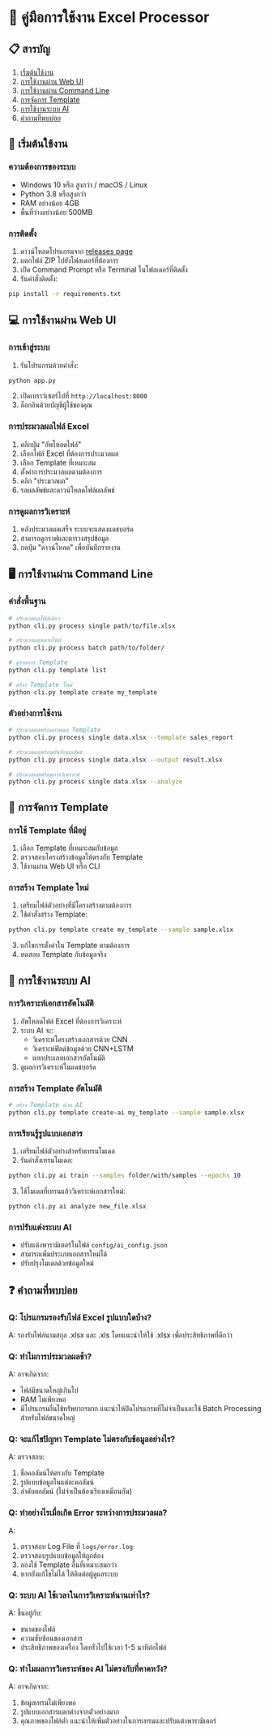# 📘 คู่มือการใช้งาน Excel Processor

## 📋 สารบัญ
1. [เริ่มต้นใช้งาน](#เริ่มต้นใช้งาน)
2. [การใช้งานผ่าน Web UI](#การใช้งานผ่าน-web-ui)
3. [การใช้งานผ่าน Command Line](#การใช้งานผ่าน-command-line)
4. [การจัดการ Template](#การจัดการ-template)
5. [การใช้งานระบบ AI](#การใช้งานระบบ-ai)
6. [คำถามที่พบบ่อย](#คำถามที่พบบ่อย)

## 🚀 เริ่มต้นใช้งาน

### ความต้องการของระบบ
- Windows 10 หรือ สูงกว่า / macOS / Linux
- Python 3.8 หรือสูงกว่า
- RAM อย่างน้อย 4GB
- พื้นที่ว่างอย่างน้อย 500MB

### การติดตั้ง
1. ดาวน์โหลดโปรแกรมจาก [releases page](https://github.com/yourusername/excel-processor/releases)
2. แตกไฟล์ ZIP ไปยังโฟลเดอร์ที่ต้องการ
3. เปิด Command Prompt หรือ Terminal ในโฟลเดอร์ที่ติดตั้ง
4. รันคำสั่งติดตั้ง:
```bash
pip install -r requirements.txt
```

## 💻 การใช้งานผ่าน Web UI

### การเข้าสู่ระบบ
1. รันโปรแกรมด้วยคำสั่ง:
```bash
python app.py
```
2. เปิดเบราว์เซอร์ไปที่ `http://localhost:8000`
3. ล็อกอินด้วยบัญชีผู้ใช้ของคุณ

### การประมวลผลไฟล์ Excel
1. คลิกปุ่ม "อัพโหลดไฟล์"
2. เลือกไฟล์ Excel ที่ต้องการประมวลผล
3. เลือก Template ที่เหมาะสม
4. ตั้งค่าการประมวลผลตามต้องการ
5. คลิก "ประมวลผล"
6. รอผลลัพธ์และดาวน์โหลดไฟล์ผลลัพธ์

### การดูผลการวิเคราะห์
1. หลังประมวลผลเสร็จ ระบบจะแสดงแดชบอร์ด
2. สามารถดูกราฟและตารางสรุปข้อมูล
3. กดปุ่ม "ดาวน์โหลด" เพื่อบันทึกรายงาน

## 🖥️ การใช้งานผ่าน Command Line

### คำสั่งพื้นฐาน
```bash
# ประมวลผลไฟล์เดียว
python cli.py process single path/to/file.xlsx

# ประมวลผลหลายไฟล์
python cli.py process batch path/to/folder/

# ดูรายการ Template
python cli.py template list

# สร้าง Template ใหม่
python cli.py template create my_template
```

### ตัวอย่างการใช้งาน
```bash
# ประมวลผลพร้อมกำหนด Template
python cli.py process single data.xlsx --template sales_report

# ประมวลผลพร้อมบันทึกผลลัพธ์
python cli.py process single data.xlsx --output result.xlsx

# ประมวลผลพร้อมการวิเคราะห์
python cli.py process single data.xlsx --analyze
```

## 📝 การจัดการ Template

### การใช้ Template ที่มีอยู่
1. เลือก Template ที่เหมาะสมกับข้อมูล
2. ตรวจสอบโครงสร้างข้อมูลให้ตรงกับ Template
3. ใช้งานผ่าน Web UI หรือ CLI

### การสร้าง Template ใหม่
1. เตรียมไฟล์ตัวอย่างที่มีโครงสร้างตามต้องการ
2. ใช้คำสั่งสร้าง Template:
```bash
python cli.py template create my_template --sample sample.xlsx
```
3. แก้ไขการตั้งค่าใน Template ตามต้องการ
4. ทดสอบ Template กับข้อมูลจริง

## 🤖 การใช้งานระบบ AI

### การวิเคราะห์เอกสารอัตโนมัติ
1. อัพโหลดไฟล์ Excel ที่ต้องการวิเคราะห์
2. ระบบ AI จะ:
   - วิเคราะห์โครงสร้างเอกสารด้วย CNN
   - วิเคราะห์ฟิลด์ข้อมูลด้วย CNN+LSTM
   - แยกประเภทเอกสารอัตโนมัติ
3. ดูผลการวิเคราะห์ในแดชบอร์ด

### การสร้าง Template อัตโนมัติ
```bash
# สร้าง Template ด้วย AI
python cli.py template create-ai my_template --sample sample.xlsx
```

### การเรียนรู้รูปแบบเอกสาร
1. เตรียมไฟล์ตัวอย่างสำหรับเทรนโมเดล
2. รันคำสั่งเทรนโมเดล:
```bash
python cli.py ai train --samples folder/with/samples --epochs 10
```
3. ใช้โมเดลที่เทรนแล้ววิเคราะห์เอกสารใหม่:
```bash
python cli.py ai analyze new_file.xlsx
```

### การปรับแต่งระบบ AI
- ปรับแต่งพารามิเตอร์ในไฟล์ `config/ai_config.json`
- สามารถเพิ่มประเภทเอกสารใหม่ได้
- ปรับปรุงโมเดลด้วยข้อมูลใหม่

## ❓ คำถามที่พบบ่อย

### Q: โปรแกรมรองรับไฟล์ Excel รูปแบบใดบ้าง?
A: รองรับไฟล์นามสกุล .xlsx และ .xls โดยแนะนำให้ใช้ .xlsx เพื่อประสิทธิภาพที่ดีกว่า

### Q: ทำไมการประมวลผลช้า?
A: อาจเกิดจาก:
- ไฟล์มีขนาดใหญ่เกินไป
- RAM ไม่เพียงพอ
- มีโปรแกรมอื่นใช้ทรัพยากรมาก
แนะนำให้ปิดโปรแกรมที่ไม่จำเป็นและใช้ Batch Processing สำหรับไฟล์ขนาดใหญ่

### Q: จะแก้ไขปัญหา Template ไม่ตรงกับข้อมูลอย่างไร?
A: ตรวจสอบ:
1. ชื่อคอลัมน์ให้ตรงกับ Template
2. รูปแบบข้อมูลในแต่ละคอลัมน์
3. ลำดับคอลัมน์ (ไม่จำเป็นต้องเรียงเหมือนกัน)

### Q: ทำอย่างไรเมื่อเกิด Error ระหว่างการประมวลผล?
A: 
1. ตรวจสอบ Log File ที่ `logs/error.log`
2. ตรวจสอบรูปแบบข้อมูลให้ถูกต้อง
3. ลองใช้ Template อื่นที่เหมาะสมกว่า
4. หากยังแก้ไขไม่ได้ ให้ติดต่อผู้ดูแลระบบ 

### Q: ระบบ AI ใช้เวลาในการวิเคราะห์นานเท่าไร?
A: ขึ้นอยู่กับ:
- ขนาดของไฟล์
- ความซับซ้อนของเอกสาร
- ประสิทธิภาพของเครื่อง
โดยทั่วไปใช้เวลา 1-5 นาทีต่อไฟล์

### Q: ทำไมผลการวิเคราะห์ของ AI ไม่ตรงกับที่คาดหวัง?
A: อาจเกิดจาก:
1. ข้อมูลเทรนไม่เพียงพอ
2. รูปแบบเอกสารแตกต่างจากตัวอย่างมาก
3. คุณภาพของไฟล์ต่ำ
แนะนำให้เพิ่มตัวอย่างในการเทรนและปรับแต่งพารามิเตอร์ 